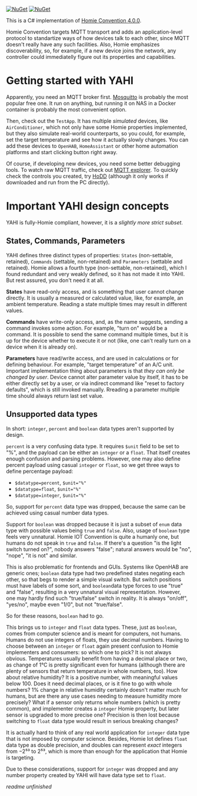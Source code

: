 [![NuGet](https://img.shields.io/nuget/dt/DevBot9.Protocols.Homie.svg?label=NuGet&style=flat&logo=nuget)](https://www.nuget.org/packages/DevBot9.Protocols.Homie/) 
[![NuGet](https://img.shields.io/nuget/vpre/DevBot9.Protocols.Homie.svg?label=NuGet&style=flat&logo=nuget)](https://www.nuget.org/packages/DevBot9.Protocols.Homie/) 


This is a C# implementation of [Homie Convention 4.0.0](https://homieiot.github.io/specification/). 

Homie Convention targets MQTT transport and adds an application-level protocol to standartize ways of how devices talk to each other, since MQTT doesn't really have any such facilities. Also, Homie emphasizes discoverability, so, for example, if a new device joins the network, any controller could immediatelly figure out its properties and capabilities.

# Getting started with YAHI
Apparently, you need an MQTT broker first. [Mosquitto](https://mosquitto.org/) is probably the most popular free one. It run on anything, but running it on NAS in a Docker container is probably the most convenient option.

Then, check out the ```TestApp```. It has multiple *simulated* devices, like ```AirConditioner```, which not only have some Homie properties implemented, but they also simulate real-world counterparts, so you could, for example, set the target temperature and see how it actually slowly changes. You can add these devices to ```OpenHAB```, ```HomeAssistant``` or other home automation platforms and start clicking button right away.

Of course, if developing new devices, you need some better debugging tools. To watch raw MQTT traffic, check out [MQTT explorer](https://mqtt-explorer.com/). To quickly  check the controls you created, try [HoDD](https://mqtt-explorer.com/) (although it only works if downloaded and run from the PC directly).

# Important YAHI design concepts
YAHI is fully-Homie compliant, however, it is a *slightly more strict subset*. 

## States, Commands, Parameters
YAHI defines three distinct types of properties: ```States``` (non-settable, retained), ```Commands``` (settable, non-retained) and ```Parameters``` (settable and retained). Homie allows a fourth type (non-settable, non-retained), which I found redundant and very weakly defined, so it has not made it into YAHI. But rest assured, you don't need it at all.

**States** have read-only access, and is something that user cannot change directly. It is usually a measured or calculated value, like, for example, an ambient temperature. Reading a state multiple times may result in different values.

**Commands** have write-only access, and, as the name suggests, sending a command invokes some action. For example, "turn on" would be a command. It is possible to send the same command multiple times, but it is up for the device whether to execute it or not (like, one can't really turn on a device when it is already on).

**Parameters** have read/write access, and are used in calculations or for defining behaviour. For example, "target temperature" of an A/C unit. Important implementation thing about parameters is that _they can only be changed by user_. Device cannot alter parameter value by itself, it has to be either directly set by a user, or via indirect command like "reset to factory defaults", which is still invoked manually. Rreading a parameter multiple time should always return last set value.

## Unsupported data types

In short: ```integer```, ```percent``` and ```boolean``` data types aren't supported by design.

```percent``` is a very confusing data type. It requires ```$unit``` field to be set to "%", and the payload can be either an ```integer``` or a ```float```. That itself creates enough confusion and parsing problems. However, one may also define percent payload using casual ```integer``` or ```float```, so we get three ways to define percentage payload:
- ```$datatype=percent```, ```$unit="%"```
- ```$datatype=float```, ```$unit="%"```
- ```$datatype=integer```, ```$unit="%"```

So, support for ```percent``` data type was dropped, because the same can be achieved using casual number data types.

Support for ```boolean``` was dropped because it is just a subset of ```enum``` data type with possible values being ```true``` and ```false```. Also, usage of ```boolean``` type feels very unnatural. Homie IOT Convention is quite a humanly one, but humans do not speak in ```true``` and ```false```. If there's a question "is the light switch turned on?", nobody answers "false"; natural answers would be "no", "nope", "it is not" and similar. 

This is also problematic for frontends and GUIs. Systems like OpenHAB are generic ones; ```boolean``` data type had two predefined states negating each other, so that begs to render a simple visual switch. But switch positions must have labels of some sort, and ```boolean```data type forces to use "true" and "false", resulting in a very unnatural visual representation. However, one may hardly find such "true/false" switch in reality. It is always "on/off", "yes/no", maybe even "1/0", but not "true/false".

So for these reasons, ```boolean``` had to go.

This brings us to ```integer``` and ```float``` data types. These, just as ```boolean```, comes from computer science and is meant for computers, not humans. Humans do not use integers of floats, they use decimal numbers. Having to choose between an ```integer``` or ```float``` again present confusion to Homie implementers and consumers: so which one to pick? It is not always obvious. Temperatures usually benefit from having a decimal place or two, as change of 1°C is pretty significant even for humans (although there are plenty of sensors that return temperature in whole numbers, too). How about relative humidity? It is a positive number, with meaningful values below 100. Does it need decimal places, or is it fine to go with whole numbers? 1% change in relative humidity certainly doesn't matter much for humans, but are there any use cases needing to measure humidity more precisely? What if a sensor only returns whole numbers (which is pretty common), and implementer creates a ```integer``` Homie property, but later sensor is upgraded to more precise one? Precision is then lost because switching to ```float``` data type would result in serious breaking changes?

It is actually hard to think of any real world application for ```integer``` data type that is not imposed by computer science. Besides, Homie Iot defines ```float``` data type as double precision, and doubles can represent _exact_ integers from −2⁵³ to 2⁵³, which is more than enough for the application that Homie is targeting. 

Due to these considerations, support for ```integer``` was dropped and any number property created by YAHI will have data type set to ```float```.


*readme unfinished*
